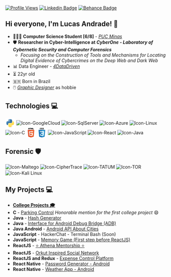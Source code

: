 [![Profile Views](https://hits.seeyoufarm.com/api/count/incr/badge.svg?url=https%3A%2F%2Fgithub.com%2Flucasoal&count_bg=%2000000&title_bg=%23000000&icon=&icon_color=%23E7E7E7&title=Profile+Views&edge_flat=false)](https://hits.seeyoufarm.com) [![Linkedin Badge](https://img.shields.io/badge/-Linkedin-7c06c1?=flat-circle&labelColor=black&logo=linkedin&logoColor=7c06c1&link=https://www.linkedin.com/in/lucasomarandradeleal/)](https://www.linkedin.com/in/lucasomarandradeleal/) [![Behance Badge](https://img.shields.io/badge/-Behance-7c06c1?=flat-circle&labelColor=black&logo=behance&logoColor=7c06c1&link=https://www.behance.net/lucasomarandradeleal)](https://www.behance.net/lucasomarandradeleal)


## Hi everyone, I'm Lucas Andrade! 👋

- 👨🏻‍💻 **Computer Science Student [6/8]** - [_PUC Minas_](https://www.pucpcaldas.br/) 
- 🛡️ **Researcher in Cyber-Intelligence at _CyberOne - Laboratory of Cybernetic Security and Computer Forensics_**
  - _Focusing on the Construction of Tools and Mechanisms for Locating Digital Evidence of Cybercrimes on the Deep Web and Dark Web_
- 📊 Data Engineer - [_4DataDriven_](http://www.4datadriven.com.br/)  
- ⏳ 22yr old
- 🇧🇷 Born in Brazil
- 🖱️ [_Graphic Designer_](https://www.behance.net/lucasomarandradeleal) as hobbie


## Technologies 💻
<div>
  <a href="https://github.com/lucasoal?tab=repositories&q=&type=&language=python&sort="><img target="_blank" align="center" alt="Icon-Python" height="30" src="https://raw.githubusercontent.com/devicons/devicon/master/icons/python/python-original.svg" class="media-object  img-responsive img-thumbnail"></a>  
  <img align="center" alt="Icon-GoogleCloud" height="30" src="https://cdn.jsdelivr.net/gh/devicons/devicon/icons/googlecloud/googlecloud-original.svg">
<!--   <img align="center" alt="Icon-Airflow" height="25" src="https://artifacthub.io/image/1848fc36-164f-43ec-9d3f-d224e9d72351@1x"> -->
  <img align="center" alt="Icon-SqlServer" height="30" src="https://www.freeiconspng.com/uploads/sql-server-icon-png-1.png">
  <img align="center" alt="Icon-Azure" height="25" src="https://cdn.jsdelivr.net/gh/devicons/devicon/icons/azure/azure-original.svg"> 
  <img align="center" alt="Icon-Linux" height="30" src="https://cdn.jsdelivr.net/gh/devicons/devicon/icons/ubuntu/ubuntu-plain.svg"> 
  <img align="center" alt="Icon-C" height="30" src="https://cdn.jsdelivr.net/gh/devicons/devicon/icons/c/c-plain.svg">
  <img align="center" alt="Icon-HTML5" height="30" src="https://raw.githubusercontent.com/devicons/devicon/master/icons/html5/html5-original-wordmark.svg"/>
  <img align="center" alt="Icon-CSS" height="30" src="https://raw.githubusercontent.com/devicons/devicon/master/icons/css3/css3-original-wordmark.svg"/>
  <img align="center" alt="Icon-JavaScript" height="25" src="https://cdn.jsdelivr.net/gh/devicons/devicon/icons/javascript/javascript-original.svg">
  <img align="center" alt="Icon-React" height="25" src="https://cdn.jsdelivr.net/gh/devicons/devicon/icons/react/react-original.svg">
  <img align="center" alt="Icon-Java" height="30" src="https://cdn.jsdelivr.net/gh/devicons/devicon/icons/java/java-original.svg">
</div>

## Forensic 🛡️
<div> 
  <img align="center" alt="Icon-Maltego" height="20" src="https://www.maltego.com/img/maltego-logo.svg">
  <img align="center" alt="Icon-CipherTrace" height="20" src="https://ciphertrace.com/wp-content/themes/EPIC-2018/images/mc_cobrand_ct_hrz_rgb_rev.svg">
  <img align="center" alt="Icon-TATUM" height="15" src="https://tatum.io/images/logog_white.svg">
  <img align="center" alt="Icon-TOR" height="20" src="https://www.torproject.org/static/images/tor-logo@2x.png?h=16ad42bc">
  <img align="center" alt="Icon-Kali Linux" height="30" src="https://www.kali.org/images/kali-logo.svg">
</div>


## My Projects 💻

- [**College Projects 🎓**](https://github.com/lucasoal/Faculdade)
- **C** - [Parking Control](https://github.com/lucasoal/Faculdade/tree/main/C/C-Estacionamentos) _Honorable mention for the first college project_ 😄
- **Java** - [Hash Generator](https://github.com/lucasoal/JavaGeradorHash)
- **Java** - [Interface for Android Debug Bridge (ADB)](https://github.com/lucasoal/JavaAdbInterface)
- **Java Android** - [Android API About Cities](https://github.com/lucasoal/JavaAndroidGeodbAPI)
- **JavaScript** - HackerChat - Terminal Bash (Soon)
- **JavaScript** - [Memory Game (First step before ReactJS)](https://github.com/lucasoal/JavascriptMemoryGame)
- **ReactJS** - [⭐ Athena Mentorship ⭐](https://github.com/athena-mentorship)
- **ReactJS** - [Orkut Inspired Social Network](https://github.com/lucasoal/Alurakut)
- **ReactJS and Redux** - [Expense Control Platform](https://github.com/lucasoal/ReactRedux)
- **React Native** - [Password Generator - Android](https://github.com/lucasoal/app-password-generator)
- **React Native** - [Weather App - Android](https://github.com/lucasoal/AppClimapp)
